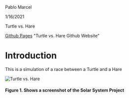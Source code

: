 Pablo Marcel

 1/16/2021

 Turtle vs. Hare
 
[Github Pages](https://pablomarcel.itch.io/solar-system) "Turtle vs. Hare Github Website"

# Introduction

 This is a simulation of a race between a Turtle and a Hare

![Turtle vs. Hare](solar-system.PNG)
#### Figure 1. Shows a screenshot of the Solar System Project 
